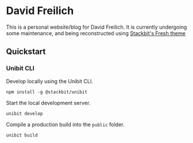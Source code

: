 # David Freilich

This is a personal website/blog for David Freilich. It is currently undergoing some maintenance, and being reconstructed using [Stackbit's Fresh theme](https://github.com/stackbithq/stackbit-theme-fresh)

## Quickstart

### Unibit CLI

Develop locally using the Unibit CLI.

```
npm install -g @stackbit/unibit
```

Start the local development server.

```
unibit develop
```

Compile a production build into the `public` folder.

```
unibit build
```
